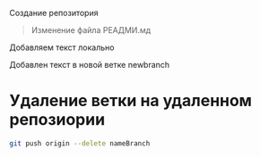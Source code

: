 Создание репозитория

> Изменение файла РЕАДМИ.мд

Добавляем текст локально

Добавлен текст в новой ветке newbranch





# Удаление ветки на удаленном репозиории
```sh
git push origin --delete nameBranch
```